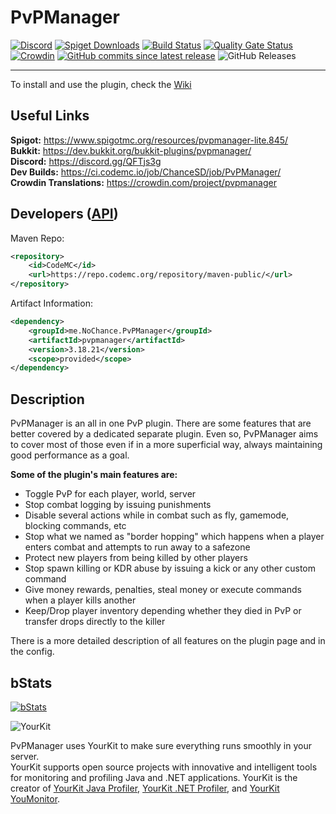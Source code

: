 PvPManager
===========
[![Discord](https://discordapp.com/api/guilds/622559860705198108/widget.png)](https://discord.gg/QFTjs3g)
[![Spiget Downloads](https://img.shields.io/spiget/downloads/845?label=spigot%20downloads)](https://www.spigotmc.org/resources/pvpmanager-lite.845/)
[![Build Status](https://github.com/ChanceSD/PvPManager/actions/workflows/maven.yml/badge.svg)](https://ci.codemc.io/job/ChanceSD/job/PvPManager/)
[![Quality Gate Status](https://sonarcloud.io/api/project_badges/measure?project=ChanceSD_PvPManager&metric=alert_status)](https://sonarcloud.io/summary/new_code?id=ChanceSD_PvPManager)
[![Crowdin](https://badges.crowdin.net/pvpmanager/localized.svg)](https://crowdin.com/project/pvpmanager)
[![GitHub commits since latest release](https://img.shields.io/github/commits-since/chancesd/pvpmanager/latest)](https://github.com/ChanceSD/PvPManager/commits/master)
![GitHub Releases](https://img.shields.io/github/downloads/chancesd/pvpmanager/latest/total)
***

To install and use the plugin, check the [Wiki](https://github.com/ChanceSD/PvPManager/wiki)

Useful Links
------------
**Spigot:** https://www.spigotmc.org/resources/pvpmanager-lite.845/  
**Bukkit:** https://dev.bukkit.org/bukkit-plugins/pvpmanager/  
**Discord:** https://discord.gg/QFTjs3g  
**Dev Builds:** https://ci.codemc.io/job/ChanceSD/job/PvPManager/  
**Crowdin Translations:** https://crowdin.com/project/pvpmanager  

Developers ([API](https://github.com/ChanceSD/PvPManager/wiki/Developer-API))
------
Maven Repo:
```xml
<repository>
    <id>CodeMC</id>
    <url>https://repo.codemc.org/repository/maven-public/</url>
</repository>
```
Artifact Information:
```xml
<dependency>
    <groupId>me.NoChance.PvPManager</groupId>
    <artifactId>pvpmanager</artifactId>
    <version>3.18.21</version>
    <scope>provided</scope>
</dependency>
 ```

Description
------------
PvPManager is an all in one PvP plugin.
There are some features that are better covered by a dedicated separate plugin. Even so, PvPManager aims to cover most of those even if in a more superficial way, always maintaining good performance as a goal.  

**Some of the plugin's main features are:**
- Toggle PvP for each player, world, server
- Stop combat logging by issuing punishments
- Disable several actions while in combat such as fly, gamemode, blocking commands, etc
- Stop what we named as "border hopping" which happens when a player enters combat and attempts to run away to a safezone
- Protect new players from being killed by other players
- Stop spawn killing or KDR abuse by issuing a kick or any other custom command
- Give money rewards, penalties, steal money or execute commands when a player kills another
- Keep/Drop player inventory depending whether they died in PvP or transfer drops directly to the killer

There is a more detailed description of all features on the plugin page and in the config.  

bStats
-----------

[![bStats](https://bstats.org/signatures/bukkit/PvPManager.svg "bStats")](https://bstats.org/plugin/bukkit/PvPManager/ "bStats")

![YourKit](https://www.yourkit.com/images/yklogo.png)

PvPManager uses YourKit to make sure everything runs smoothly in your server.  
YourKit supports open source projects with innovative and intelligent tools
for monitoring and profiling Java and .NET applications.
YourKit is the creator of <a href="https://www.yourkit.com/java/profiler/">YourKit Java Profiler</a>,
<a href="https://www.yourkit.com/.net/profiler/">YourKit .NET Profiler</a>,
and <a href="https://www.yourkit.com/youmonitor/">YourKit YouMonitor</a>.
